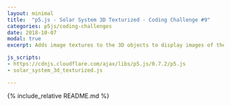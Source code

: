 ```yaml
---
layout: minimal
title:  "p5.js - Solar System 3D Texturized - Coding Challenge #9"
categories: p5js/coding-challenges
date: 2018-10-07
modal: true
excerpt: Adds image textures to the 3D objects to display images of the planets in our solar system.

js_scripts:
- https://cdnjs.cloudflare.com/ajax/libs/p5.js/0.7.2/p5.js
- solar_system_3d_texturized.js

---
```


{% include_relative README.md %}
